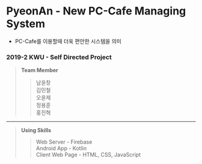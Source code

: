 # PyeonAn - New PC-Cafe Managing System    
- PC-Cafe를 이용할때 더욱 편안한 시스템을 의미
### 2019-2 KWU - Self Directed Project

> **Team Member**
> > 남윤창    
> > 김민철    
> > 오윤제    
> > 정용훈    
> > 홍진혁    

***

> **Using Skills**
> > Web Server - Firebase   
> > Android App - Kotlin    
> > Client Web Page - HTML, CSS, JavaScript    
